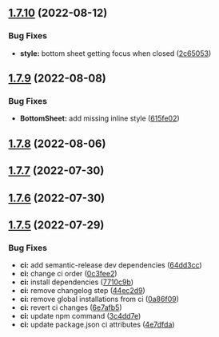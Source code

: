 ## [1.7.10](https://github.com/azabraao/react-draggable-bottom-sheet/compare/v1.7.9...v1.7.10) (2022-08-12)


### Bug Fixes

* **style:** bottom sheet getting focus when closed ([2c65053](https://github.com/azabraao/react-draggable-bottom-sheet/commit/2c65053b97c12f833a852389430830d0b81ade86))

## [1.7.9](https://github.com/azabraao/react-draggable-bottom-sheet/compare/v1.7.8...v1.7.9) (2022-08-08)


### Bug Fixes

* **BottomSheet:** add missing inline style ([615fe02](https://github.com/azabraao/react-draggable-bottom-sheet/commit/615fe027719194b1ab6e32a4e199bb0af12fd6dc))

## [1.7.8](https://github.com/azabraao/react-draggable-bottom-sheet/compare/v1.7.7...v1.7.8) (2022-08-06)

## [1.7.7](https://github.com/azabraao/react-draggable-bottom-sheet/compare/v1.7.6...v1.7.7) (2022-07-30)

## [1.7.6](https://github.com/azabraao/react-draggable-bottom-sheet/compare/v1.7.5...v1.7.6) (2022-07-30)

## [1.7.5](https://github.com/azabraao/react-draggable-bottom-sheet/compare/v1.7.4...v1.7.5) (2022-07-29)


### Bug Fixes

* **ci:** add semantic-release dev dependencies ([64dd3cc](https://github.com/azabraao/react-draggable-bottom-sheet/commit/64dd3ccba208890438ee1058f58d4943ac78111d))
* **ci:** change ci order ([0c3fee2](https://github.com/azabraao/react-draggable-bottom-sheet/commit/0c3fee20dc20cd1c408ac4370c488a5c41f1d1ba))
* **ci:** install dependencies ([7710c9b](https://github.com/azabraao/react-draggable-bottom-sheet/commit/7710c9b80d0f89986d145996dd873c0159e34db8))
* **ci:** remove changelog step ([44ec2d9](https://github.com/azabraao/react-draggable-bottom-sheet/commit/44ec2d9f7adeedfa3d5e6615d4425a9dbcf32998))
* **ci:** remove global installations from ci ([0a86f09](https://github.com/azabraao/react-draggable-bottom-sheet/commit/0a86f09e73e23409c5cfa139b67d09cb5e6ad09c))
* **ci:** revert ci changes ([6e7afb5](https://github.com/azabraao/react-draggable-bottom-sheet/commit/6e7afb5390776734e36b5873460ce8b5f0ec28e0))
* **ci:** update npm command ([3c4dd7e](https://github.com/azabraao/react-draggable-bottom-sheet/commit/3c4dd7ee74ed6f8c1b8e9802cb009199e5c5585c))
* **ci:** update package.json ci attributes ([4e7dfda](https://github.com/azabraao/react-draggable-bottom-sheet/commit/4e7dfda520f79e7adc08249ee3fd7775656ca5f5))
